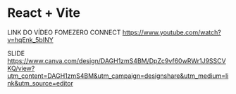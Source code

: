 # React + Vite

LINK DO VÍDEO FOMEZERO CONNECT https://www.youtube.com/watch?v=hqEnk_5bINY

SLIDE https://www.canva.com/design/DAGH1zmS4BM/DpZc9vf60wRWr1J9SSCVKQ/view?utm_content=DAGH1zmS4BM&utm_campaign=designshare&utm_medium=link&utm_source=editor

